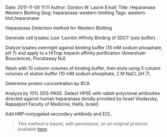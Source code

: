 Date: 2011-11-06 11:11
Author: Gordon W. Laurie
Email: 
Title: Heparanase Western Blotting
Slug: heparanase-western-blotting
Tags: western-blot,heparanase

Heparanase Detection method for Western Blotting









Generate cell lysates (use ‘Lacritin Affinity Binding of SDC1’ lysis buffer).  



Dialyze lysates overnight against binding buffer (10 mM sodium phosphate, pH 7) and apply to a HiTrap heparin affinity purification (Amersham Biosciences, Piscataway NJ).



Wash with 10 column volumes of binding buffer, then elute using 5 column volumes of elution buffer (10 mM sodium phosphate, 2 M NaCl, pH 7).  



Determine protein concentration by BCA



Analyze by 10% SDS-PAGE. Detect HPSE with rabbit polyclonal antibodies directed against human heparanase (kindly provided by Israel Vlodavsky, Rappaport Faculty of Medicine, Haifa, Israel) 



Add HRP-conjugated secondary antibody and ECL. 







>This method is based, with permission, on an original protocol available [here](http://people.virginia.edu/~gwl6s/home.html/Methods/Heparanase.html).

